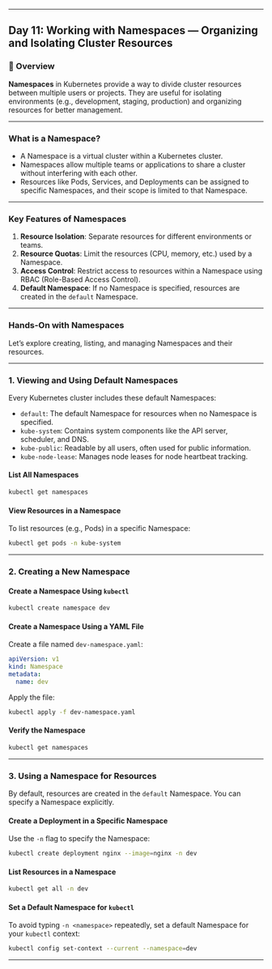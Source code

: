 ﻿---

## Day 11: Working with Namespaces — Organizing and Isolating Cluster Resources

### 📘 Overview

**Namespaces** in Kubernetes provide a way to divide cluster resources between multiple users or projects. They are useful for isolating environments (e.g., development, staging, production) and organizing resources for better management.

---

### What is a Namespace?

- A Namespace is a virtual cluster within a Kubernetes cluster.
- Namespaces allow multiple teams or applications to share a cluster without interfering with each other.
- Resources like Pods, Services, and Deployments can be assigned to specific Namespaces, and their scope is limited to that Namespace.

---

### Key Features of Namespaces

1. **Resource Isolation**: Separate resources for different environments or teams.
2. **Resource Quotas**: Limit the resources (CPU, memory, etc.) used by a Namespace.
3. **Access Control**: Restrict access to resources within a Namespace using RBAC (Role-Based Access Control).
4. **Default Namespace**: If no Namespace is specified, resources are created in the `default` Namespace.

---

### Hands-On with Namespaces

Let’s explore creating, listing, and managing Namespaces and their resources.

---

### 1. Viewing and Using Default Namespaces

Every Kubernetes cluster includes these default Namespaces:

- `default`: The default Namespace for resources when no Namespace is specified.
- `kube-system`: Contains system components like the API server, scheduler, and DNS.
- `kube-public`: Readable by all users, often used for public information.
- `kube-node-lease`: Manages node leases for node heartbeat tracking.

#### List All Namespaces
```bash
kubectl get namespaces
```

#### View Resources in a Namespace
To list resources (e.g., Pods) in a specific Namespace:
```bash
kubectl get pods -n kube-system
```

---


### 2. Creating a New Namespace

#### Create a Namespace Using `kubectl`
```bash
kubectl create namespace dev
```

#### Create a Namespace Using a YAML File

Create a file named `dev-namespace.yaml`:

```yaml
apiVersion: v1
kind: Namespace
metadata:
  name: dev
```

Apply the file:
```bash
kubectl apply -f dev-namespace.yaml
```

#### Verify the Namespace
```bash
kubectl get namespaces
```

---


### 3. Using a Namespace for Resources

By default, resources are created in the `default` Namespace. You can specify a Namespace explicitly.

#### Create a Deployment in a Specific Namespace
Use the `-n` flag to specify the Namespace:
```bash
kubectl create deployment nginx --image=nginx -n dev
```

#### List Resources in a Namespace
```bash
kubectl get all -n dev
```

#### Set a Default Namespace for `kubectl`
To avoid typing `-n <namespace>` repeatedly, set a default Namespace for your `kubectl` context:
```bash
kubectl config set-context --current --namespace=dev
```

---